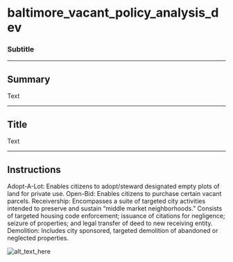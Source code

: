 # baltimore_vacant_policy_analysis_dev
### Subtitle

____
## Summary

Text

___
## Title

Text

___
## Instructions

Adopt-A-Lot: Enables citizens to adopt/steward designated empty plots of land for private use.
Open-Bid: Enables citizens to purchase certain vacant parcels. 
Receivership: Encompasses a suite of targeted city activities intended to preserve and sustain “middle market neighborhoods.” 
Consists of targeted housing code enforcement; issuance of citations for negligence; seizure of properties; 
and legal transfer of deed to new receiving entity.
Demolition: Includes city sponsored, targeted demolition of abandoned or neglected properties.


![alt_text_here](image.png)
